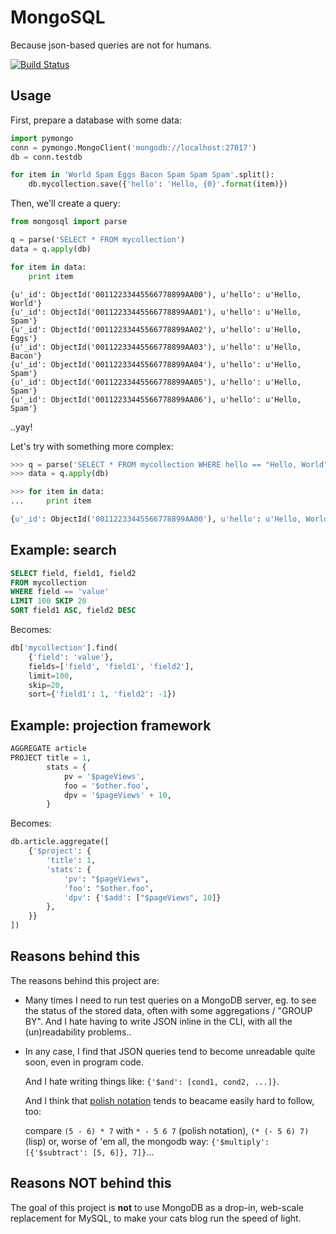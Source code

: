 # MongoSQL

Because json-based queries are not for humans.


[![Build Status](https://travis-ci.org/rshk/MongoSQL.png)](https://travis-ci.org/rshk/MongoSQL)


## Usage

First, prepare a database with some data:

```python
import pymongo
conn = pymongo.MongoClient('mongodb://localhost:27017')
db = conn.testdb

for item in 'World Spam Eggs Bacon Spam Spam Spam'.split():
	db.mycollection.save({'hello': 'Hello, {0}'.format(item)})
```

Then, we'll create a query:

```python
from mongosql import parse

q = parse('SELECT * FROM mycollection')
data = q.apply(db)

for item in data:
	print item
```
```
{u'_id': ObjectId('00112233445566778899AA00'), u'hello': u'Hello, World'}
{u'_id': ObjectId('00112233445566778899AA01'), u'hello': u'Hello, Spam'}
{u'_id': ObjectId('00112233445566778899AA02'), u'hello': u'Hello, Eggs'}
{u'_id': ObjectId('00112233445566778899AA03'), u'hello': u'Hello, Bacon'}
{u'_id': ObjectId('00112233445566778899AA04'), u'hello': u'Hello, Spam'}
{u'_id': ObjectId('00112233445566778899AA05'), u'hello': u'Hello, Spam'}
{u'_id': ObjectId('00112233445566778899AA06'), u'hello': u'Hello, Spam'}
```

..yay!

Let's try with something more complex:

```python
>>> q = parse('SELECT * FROM mycollection WHERE hello == "Hello, World"')
>>> data = q.apply(db)

>>> for item in data:
...     print item

{u'_id': ObjectId('00112233445566778899AA00'), u'hello': u'Hello, World'}
```


## Example: search

```sql
SELECT field, field1, field2
FROM mycollection
WHERE field == 'value'
LIMIT 100 SKIP 20
SORT field1 ASC, field2 DESC
```

Becomes:

```python
db['mycollection'].find(
	{'field': 'value'},
	fields=['field', 'field1', 'field2'],
	limit=100,
	skip=20,
	sort={'field1': 1, 'field2': -1})
```


## Example: projection framework

```sql
AGGREGATE article
PROJECT title = 1,
        stats = {
            pv = '$pageViews',
            foo = '$other.foo',
            dpv = '$pageViews' + 10,
        }
```

Becomes:

```python
db.article.aggregate([
    {'$project': {
        'title': 1,
        'stats': {
            'pv': "$pageViews",
            'foo': "$other.foo",
            'dpv': {'$add': ["$pageViews", 10]}
        },
    }}
])
```


## Reasons behind this

The reasons behind this project are:

* Many times I need to run test queries on a MongoDB server, eg. to see
  the status of the stored data, often with some aggregations / "GROUP BY".
  And I hate having to write JSON inline in the CLI, with all the
  (un)readability problems..

* In any case, I find that JSON queries tend to become unreadable quite soon,
  even in program code.

  And I hate writing things like: ``{'$and': [cond1, cond2, ...]}``.

  And I think that [polish notation][polish-notation] tends to beacame easily
  hard to follow, too:

  compare ``(5 - 6) * 7`` with ``* - 5 6 7`` (polish notation),
  ``(* (- 5 6) 7)`` (lisp) or, worse of 'em all, the mongodb way:
  ``{'$multiply': [{'$subtract': [5, 6]}, 7]}``...

[polish-notation]: http://en.wikipedia.org/wiki/Polish_notation


## Reasons NOT behind this

The goal of this project is **not** to use MongoDB as a drop-in, web-scale
replacement for MySQL, to make your cats blog run the speed of light.
